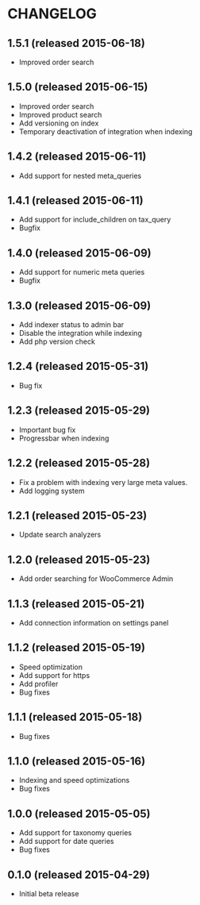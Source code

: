 # CHANGELOG

## 1.5.1 (released 2015-06-18)

- Improved order search

## 1.5.0 (released 2015-06-15)

- Improved order search
- Improved product search
- Add versioning on index
- Temporary deactivation of integration when indexing

## 1.4.2 (released 2015-06-11)

- Add support for nested meta_queries

## 1.4.1 (released 2015-06-11)

- Add support for include_children on tax_query
- Bugfix

## 1.4.0 (released 2015-06-09)

- Add support for numeric meta queries
- Bugfix

## 1.3.0 (released 2015-06-09)

- Add indexer status to admin bar
- Disable the integration while indexing
- Add php version check

## 1.2.4 (released 2015-05-31)

- Bug fix

## 1.2.3 (released 2015-05-29)

- Important bug fix
- Progressbar when indexing

## 1.2.2 (released 2015-05-28)

- Fix a problem with indexing very large meta values.
- Add logging system

## 1.2.1 (released 2015-05-23)

- Update search analyzers

## 1.2.0 (released 2015-05-23)

- Add order searching for WooCommerce Admin

## 1.1.3 (released 2015-05-21)

- Add connection information on settings panel

## 1.1.2 (released 2015-05-19)

- Speed optimization
- Add support for https
- Add profiler
- Bug fixes

## 1.1.1 (released 2015-05-18)

- Bug fixes

## 1.1.0 (released 2015-05-16)

- Indexing and speed optimizations
- Bug fixes

## 1.0.0 (released 2015-05-05)

- Add support for taxonomy queries
- Add support for date queries
- Bug fixes

## 0.1.0 (released 2015-04-29)

- Initial beta release
